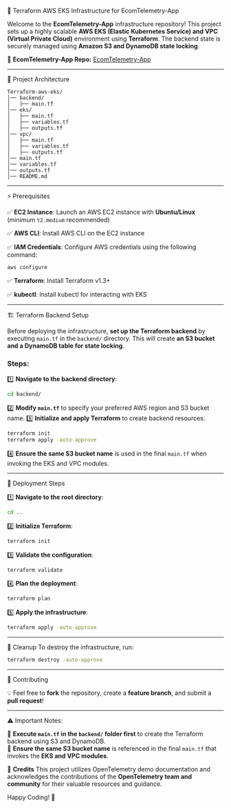 🚀 Terraform AWS EKS Infrastructure for EcomTelemetry-App

Welcome to the **EcomTelemetry-App** infrastructure repository! This project sets up a highly scalable **AWS EKS (Elastic Kubernetes Service) and VPC (Virtual Private Cloud)** environment using **Terraform**. The backend state is securely managed using **Amazon S3 and DynamoDB state locking**.

🔗 **EcomTelemetry-App Repo:** [EcomTelemetry-App](https://github.com/Preetbandgar/EcomTelemetry-App.git)

---

📌 Project Architecture

```
Terraform-aws-eks/
│── backend/
│   ├── main.tf
│── eks/
│   ├── main.tf
│   ├── variables.tf
│   ├── outputs.tf
│── vpc/
│   ├── main.tf
│   ├── variables.tf
│   ├── outputs.tf
│── main.tf
│── variables.tf
│── outputs.tf
│── README.md
```

---

⚡ Prerequisites

✅ **EC2 Instance**: Launch an AWS EC2 instance with **Ubuntu/Linux** (minimum `t2.medium` recommended)

✅ **AWS CLI**: Install AWS CLI on the EC2 instance

✅ **IAM Credentials**: Configure AWS credentials using the following command:

```sh
aws configure
```

✅ **Terraform**: Install Terraform v1.3+

✅ **kubectl**: Install kubectl for interacting with EKS

---

🏗️ Terraform Backend Setup

Before deploying the infrastructure, **set up the Terraform backend** by executing `main.tf` in the `backend/` directory. This will create **an S3 bucket and a DynamoDB table for state locking**.

### Steps:

1️⃣ **Navigate to the backend directory**:
   ```sh
   cd backend/
   ```
2️⃣ **Modify `main.tf`** to specify your preferred AWS region and S3 bucket name.
3️⃣ **Initialize and apply Terraform** to create backend resources:
   ```sh
   terraform init
   terraform apply -auto-approve
   ```
4️⃣ **Ensure the same S3 bucket name** is used in the final `main.tf` when invoking the EKS and VPC modules.

---

🚀 Deployment Steps

1️⃣ **Navigate to the root directory**:
   ```sh
   cd ..
   ```
2️⃣ **Initialize Terraform**:
   ```sh
   terraform init
   ```
3️⃣ **Validate the configuration**:
   ```sh
   terraform validate
   ```
4️⃣ **Plan the deployment**:
   ```sh
   terraform plan
   ```
5️⃣ **Apply the infrastructure**:
   ```sh
   terraform apply -auto-approve
   ```

---

🧹 Cleanup
To destroy the infrastructure, run:
```sh
terraform destroy -auto-approve
```

---

🤝 Contributing

💡 Feel free to **fork** the repository, create a **feature branch**, and submit a **pull request**!

---

⚠️ Important Notes:

🔹 **Execute `main.tf` in the `backend/` folder first** to create the Terraform backend using S3 and DynamoDB.  
🔹 **Ensure the same S3 bucket name** is referenced in the final `main.tf` that invokes the **EKS and VPC modules**.

💙 **Credits**
This project utilizes OpenTelemetry demo documentation and acknowledges the contributions of the **OpenTelemetry team and community** for their valuable resources and guidance.

Happy Coding! 🚀

